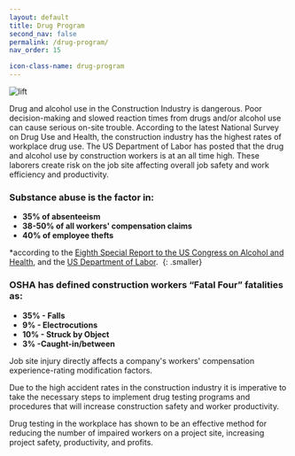 ```yaml
---
layout: default
title: Drug Program
second_nav: false
permalink: /drug-program/
nav_order: 15

icon-class-name: drug-program
---
```


<img src="{{site.linkURL}}/images/Drug-Free.png" class="right" alt="lift" />

Drug and alcohol use in the Construction Industry is dangerous. Poor decision-making and slowed reaction times from drugs and/or alcohol use can cause serious on-site trouble. According to the latest National Survey on Drug Use and Health, the construction industry has the highest rates of workplace drug use. The US Department of Labor has posted that the drug and alcohol use by construction workers is at an all time high. These laborers create risk on the job site affecting overall job safety and work efficiency and productivity.

### Substance abuse is the factor in:

* **35% of absenteeism**
* **38-50% of all workers' compensation claims **
* **40% of employee thefts**

*according to the [Eighth Special Report to the US Congress on Alcohol and Health][special-report], and the [US Department of Labor][US-dept-labor]. 
{: .smaller}

### OSHA has defined construction workers “Fatal Four” fatalities as:

* **35% - Falls**
* **9% - Electrocutions**
* **10% - Struck by Object **
* **3% -Caught-in/between**


Job site injury directly affects a company's workers' compensation experience-rating modification factors.

Due to the high accident rates in the construction industry it is imperative  to take the necessary steps to implement drug testing programs and procedures that will increase construction safety and worker productivity.

Drug testing in the workplace has shown to be an effective method for reducing the number of impaired workers on a project site, increasing project safety, productivity, and profits.


[special-report]: http://www.worldcat.org/title/eighth-special-report-to-the-us-congress-on-alcohol-and-health-from-the-secretary-of-health-and-human-services/oclc/29239603
[special-report2]: https://books.google.com/books/about/Eighth_special_report_to_the_U_S_Congres.html?id=RN_2brkTbr4C
[US-dept-labor]: https://www.dol.gov/
